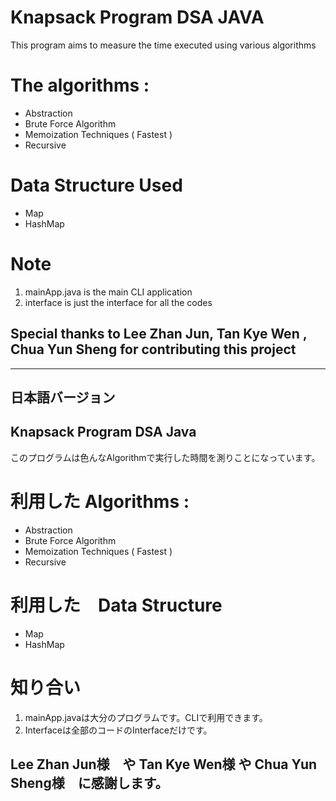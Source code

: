 # Knapsack Program DSA JAVA
This program aims to measure the time executed using various algorithms 

# The algorithms :
- Abstraction
- Brute Force Algorithm
- Memoization Techniques ( Fastest )
- Recursive

# Data Structure Used 
- Map
- HashMap
  
# Note
1. mainApp.java is the main CLI application
2. interface is just the interface for all the codes
   
## Special thanks to **Lee Zhan Jun**, **Tan Kye Wen** , **Chua Yun Sheng** for contributing this project 

-----------------------------------------------------------------------------------------------------------------------------------------------------------------------------------
## 日本語バージョン
## Knapsack Program DSA Java 
このプログラムは色んなAlgorithmで実行した時間を測りことになっています。

# 利用した Algorithms :
- Abstraction
- Brute Force Algorithm
- Memoization Techniques ( Fastest )
- Recursive

# 利用した　Data Structure 
- Map
- HashMap
  
# 知り合い
1. mainApp.javaは大分のプログラムです。CLIで利用できます。
2. Interfaceは全部のコードのInterfaceだけです。

## **Lee Zhan Jun様**　**や** **Tan Kye Wen様** **や**  **Chua Yun Sheng様**　に感謝します。
